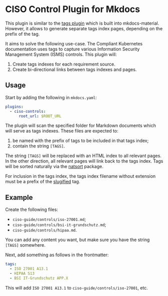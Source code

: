 # CISO Control Plugin for Mkdocs

This plugin is similar to the [tags plugin](https://squidfunk.github.io/mkdocs-material/setup/setting-up-tags/) which is built into mkdocs-material.
However, it allows to generate separate tags index pages, depending on the prefix of the tag.

It aims to solve the following use-case.
The Compliant Kubernetes documentation uses tags to capture various Information Security Management System (ISMS) controls.
This plugin will:

1. Create tags indexes for each requirement source.
1. Create bi-directional links between tags indexes and pages.

## Usage

Start by adding the following in `mkdocs.yaml`:

```yaml
plugins:
  - ciso-controls:
      root_url: $ROOT_URL
```

The plugin will scan the specified folder for Markdown documents which will serve as tags indexes.
These files are expected to:

1. be named with the prefix of tags to be included in that tags index;
1. contain the string `[TAGS]`.

The string `[TAGS]` will be replaced with an HTML index to all relevant pages.
In the other direction, all relevant pages will link back to the tags index.
Tags will be sorted naturally via the [natsort](https://pypi.org/project/natsort/) package.

For inclusion in the tags index, the tags index filename without extension must be a prefix of the [slugified](https://stackoverflow.com/a/427160) tag.

## Example

Create the following files:

- `ciso-guide/controls/iso-27001.md`;
- `ciso-guide/controls/bsi-it-grundschutz.md`;
- `ciso-guide/controls/hipaa.md`.

You can add any content you want, but make sure you have the string `[TAGS]` somewhere.

Next, add something as follows in the frontmatter:

```yaml
tags:
  - ISO 27001 A13.1
  - HIPAA S13
  - BSI IT-Grundschutz APP.X
```

This will add `ISO 27001 A13.1` to `ciso-guide/controls/iso-27001`, etc.
